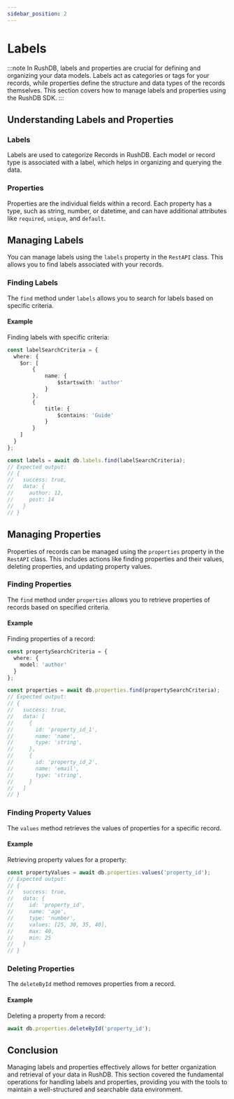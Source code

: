 ```yaml
---
sidebar_position: 2
---
```


# Labels

:::note
In RushDB, labels and properties are crucial for defining and organizing your data models. Labels act as categories or tags for your records, while properties define the structure and data types of the records themselves. This section covers how to manage labels and properties using the RushDB SDK.
:::

## Understanding Labels and Properties

### Labels

Labels are used to categorize Records in RushDB. Each model or record type is associated with a label, which helps in organizing and querying the data.

### Properties

Properties are the individual fields within a record. Each property has a type, such as string, number, or datetime, and can have additional attributes like `required`, `unique`, and `default`.

## Managing Labels

You can manage labels using the `labels` property in the `RestAPI` class. This allows you to find labels associated with your records.

### Finding Labels

The `find` method under `labels` allows you to search for labels based on specific criteria.

#### Example

Finding labels with specific criteria:

```typescript
const labelSearchCriteria = {
  where: {
    $or: [
        {
            name: {
                $startswith: 'author'
            }
        },
        {
            title: { 
                $contains: 'Guide' 
            } 
        }
    ]
  }
};

const labels = await db.labels.find(labelSearchCriteria);
// Expected output:
// {
//   success: true,
//   data: {
//     author: 12,
//     post: 14
//   }
// }
```

## Managing Properties

Properties of records can be managed using the `properties` property in the `RestAPI` class. This includes actions like finding properties and their values, deleting properties, and updating property values.

### Finding Properties

The `find` method under `properties` allows you to retrieve properties of records based on specified criteria.

#### Example

Finding properties of a record:
```typescript
const propertySearchCriteria = {
  where: {
    model: 'author'
  }
};

const properties = await db.properties.find(propertySearchCriteria);
// Expected output:
// {
//   success: true,
//   data: [
//     {
//       id: 'property_id_1',
//       name: 'name',
//       type: 'string',
//     },
//     {
//       id: 'property_id_2',
//       name: 'email',
//       type: 'string',
//     }
//   ]
// }
```

### Finding Property Values

The `values` method retrieves the values of properties for a specific record.

#### Example

Retrieving property values for a property:
```typescript
const propertyValues = await db.properties.values('property_id');
// Expected output:
// {
//   success: true,
//   data: {
//     id: 'property_id',
//     name: 'age',
//     type: 'number',
//     values: [25, 30, 35, 40],
//     max: 40,
//     min: 25
//   }
// }
```

### Deleting Properties

The `deleteById` method removes properties from a record.

#### Example

Deleting a property from a record:
```typescript
await db.properties.deleteById('property_id');
```

## Conclusion

Managing labels and properties effectively allows for better organization and retrieval of your data in RushDB. This section covered the fundamental operations for handling labels and properties, providing you with the tools to maintain a well-structured and searchable data environment.
